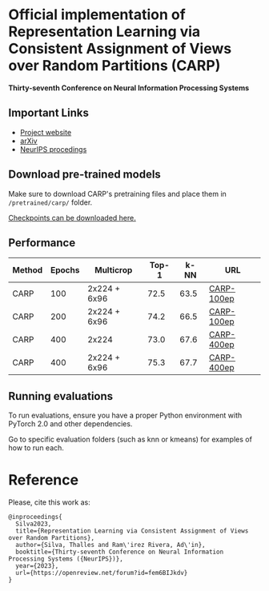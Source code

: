 # Official implementation of Representation Learning via Consistent Assignment of Views over Random Partitions (CARP)
**Thirty-seventh Conference on Neural Information Processing Systems**

## Important Links

- [Project website](https://sthalles.github.io/carp/)
- [arXiv](https://arxiv.org/abs/2310.12692)
- [NeurIPS procedings](https://openreview.net/forum?id=fem6BIJkdv&referrer=%5BAuthor%20Console%5D(%2Fgroup%3Fid%3DNeurIPS.cc%2F2023%2FConference%2FAuthors%23your-submissions))

## Download pre-trained models

Make sure to download CARP's pretraining files and place them in ```/pretrained/carp/``` folder.

[Checkpoints can be downloaded here.](https://drive.google.com/drive/folders/12zKF5L55kS0oNhHNTwKbCRUkAh-P0zlv?usp=sharing)

## Performance

|Method|Epochs|Multicrop|Top-1|k-NN|URL|
|-|-|-|-|-|-|
|CARP|100|2x224 + 6x96|72.5|63.5|[CARP-100ep](https://drive.google.com/drive/folders/1Kj7pp2CcUcEoLYv2d4vs8hQK6xTK6VbR?usp=sharing)|
|CARP|200|2x224 + 6x96|74.2|66.5|[CARP-100ep](https://drive.google.com/drive/folders/1NmEAzD4BtM33rOgjEw3o8YS9vHj7qrH9?usp=sharing)|
|CARP|400|2x224|73.0|67.6|[CARP-400ep](https://drive.google.com/drive/folders/1xlDsn0JsD_tB11HA1qjdDJxVVy85pV2z?usp=sharing)|
|CARP|400|2x224 + 6x96|75.3|67.7|[CARP-400ep](https://drive.google.com/drive/folders/1xlDsn0JsD_tB11HA1qjdDJxVVy85pV2z?usp=sharing)|

## Running evaluations

To run evaluations, ensure you have a proper Python environment with PyTorch 2.0 and other dependencies. 

Go to specific evaluation folders (such as knn or kmeans) for examples of how to run each.

# Reference

Please, cite this work as:

```
@inproceedings{
  Silva2023,
  title={Representation Learning via Consistent Assignment of Views over Random Partitions},
  author={Silva, Thalles and Ram\'irez Rivera, Ad\'in},
  booktitle={Thirty-seventh Conference on Neural Information Processing Systems ({NeurIPS})},
  year={2023},
  url={https://openreview.net/forum?id=fem6BIJkdv}
}
```
